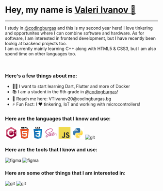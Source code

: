 <!DOCTYPE html>
<html lang="en">
<head>
     <link rel="stylesheet" href="https://cdn.jsdelivr.net/gh/devicons/devicon@v2.14.0/devicon.min.css"> 
</head>
<body>
    <h1>Hey, my name is <a href="https://github.com/VTIvanov20">Valeri Ivanov 👋</a></h1>
    <hr>
    <p>I study in <a href="https://github.com/codingburgas">@codingburgas</a> and this is my second year here! I love tinkering and opportunites where I can combine software and hardware. As for software, I am interested in frontend development, but I have recently been lookig at backend projects too.
    <br>
    I am currently mainly learning C++ along with HTML5 & CSS3, but I am also spend time on other languages too.</p>
    <br>
    <h3>Here's a few things about me:</h3>
    <ul>
        <li>👨‍💻 I want to start learning Dart, Flutter and more of Docker</li>
        <li>📚 I am a student in the 9th grade in <a href="https://github.com/codingburgas">@codingburgas</a>!</li>
        <li>📧 Reach me here: VTIvanov20@codingburgas.bg</li>
        <li>⚡️ Fun Fact: I ❤️ tinkering, IoT and  working with microcontrollers!</li>
    </ul>
    <h3>Here are the languages that I know and use:</h3> 
    <p align="left"> 
        <img src="https://raw.githubusercontent.com/devicons/devicon/master/icons/cplusplus/cplusplus-original.svg" alt="cplusplus" width="40" height="40"/>
        <img src="https://raw.githubusercontent.com/devicons/devicon/master/icons/html5/html5-original-wordmark.svg" alt="html5" width="40" height="40"/>
        <img src="https://raw.githubusercontent.com/devicons/devicon/master/icons/css3/css3-original-wordmark.svg" alt="css3" width="40" height="40"/>
        <img src="https://raw.githubusercontent.com/devicons/devicon/master/icons/sass/sass-original.svg" alt="sass" width="40" height="40"/>     
        <img src="https://raw.githubusercontent.com/devicons/devicon/master/icons/javascript/javascript-original.svg" alt="javascript" width="40" height="40"/>
        <img src="https://raw.githubusercontent.com/devicons/devicon/master/icons/python/python-original.svg" alt="python" width="40" height="40"/>      
        <img src="https://www.vectorlogo.zone/logos/git-scm/git-scm-icon.svg" alt="git" width="40" height="40"/>
    </p> 
    <h3>Here are the tools that I know and use:</h3> 
    <p align="left"> 
        <img src="https://www.vectorlogo.zone/logos/figma/figma-icon.svg" alt="figma" width="40" height="40"/>
        <img src="https://www.vectorlogo.zone/logos/visualstudio_code/visualstudio_code-icon.svg" alt="figma" width="40" height="40"/>
    </p> 
    <h3>Here are some other things that I am interested in:</h3>
    <p>
        <img src="https://www.vectorlogo.zone/logos/raspberrypi/raspberrypi-icon.svg" alt="git" width="40" height="40"/>   
        <img src="https://www.vectorlogo.zone/logos/arduino/arduino-icon.svg" alt="git" width="40" height="40"/> 
    </p>
</body>
</html>
